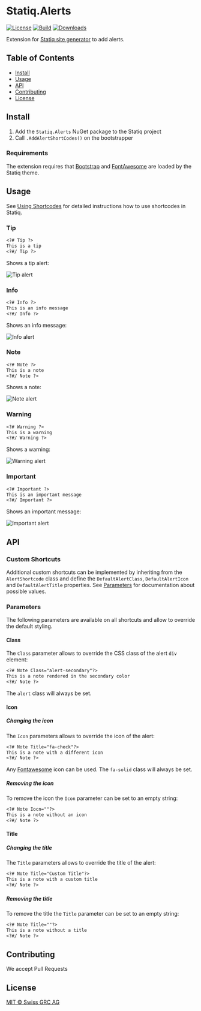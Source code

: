 # Statiq.Alerts

[![License](https://img.shields.io/badge/license-MIT-blue.svg?style=flat-square)](https://github.com/swissgrc/Statiq.Alerts/blob/main/LICENSE)
[![Build](https://img.shields.io/github/actions/workflow/status/swissgrc/Statiq.Alerts/build.yml?branch=develop&style=flat-square)](https://github.com/swissgrc/Statiq.Alerts/actions/workflows/build.yml)
[![Downloads](https://img.shields.io/nuget/dt/Statiq.Alerts?style=flat-square)](https://www.nuget.org/packages/Statiq.Alerts)

Extension for [Statiq site generator] to add alerts.

## Table of Contents

<!-- - [Security](#security)
- [Background](#background) -->
- [Install](#install)
- [Usage](#usage)
- [API](#api)
- [Contributing](#contributing)
- [License](#license)

## Install

1. Add the `Statiq.Alerts` NuGet package to the Statiq project
2. Call `.AddAlertShortCodes()` on the bootstrapper

### Requirements

The extension requires that [Bootstrap] and [FontAwesome] are loaded by the Statiq theme.

## Usage

See [Using Shortcodes] for detailed instructions how to use shortcodes in Statiq.

### Tip

```markdown
<?# Tip ?>
This is a tip
<?#/ Tip ?>
```

Shows a tip alert:

![Tip alert](docs/tip.png)

### Info

```markdown
<?# Info ?>
This is an info message
<?#/ Info ?>
```

Shows an info message:

![Info alert](docs/info.png)

### Note

```markdown
<?# Note ?>
This is a note
<?#/ Note ?>
```

Shows a note:

![Note alert](docs/note.png)

### Warning

```markdown
<?# Warning ?>
This is a warning
<?#/ Warning ?>
```

Shows a warning:

![Warning alert](docs/warning.png)

### Important

```markdown
<?# Important ?>
This is an important message
<?#/ Important ?>
```

Shows an important message:

![Important alert](docs/important.png)

## API

### Custom Shortcuts

Additional custom shortcuts can be implemented by inheriting from the `AlertShortcode` class and
define the `DefaultAlertClass`, `DefaultAlertIcon` and `DefaultAlertTitle` properties.
See [Parameters](#Parameters) for documentation about possible values.

### Parameters

The following parameters are available on all shortcuts and allow to override the default styling.

#### Class

The `Class` parameter allows to override the CSS class of the alert `div` element:

```markdown
<?# Note Class="alert-secondary"?>
This is a note rendered in the secondary color
<?#/ Note ?>
```

The `alert` class will always be set.

#### Icon

##### Changing the icon

The `Icon` parameters allows to override the icon of the alert:

```markdown
<?# Note Title="fa-check"?>
This is a note with a different icon
<?#/ Note ?>
```

Any [Fontawesome] icon can be used.
The `fa-solid` class will always be set.

##### Removing the icon

To remove the icon the `Icon` parameter can be set to an empty string:

```markdown
<?# Note Iocn=""?>
This is a note without an icon
<?#/ Note ?>
```

#### Title

##### Changing the title

The `Title` parameters allows to override the title of the alert:

```markdown
<?# Note Title="Custom Title"?>
This is a note with a custom title
<?#/ Note ?>
```

##### Removing the title

To remove the title the `Title` parameter can be set to an empty string:

```markdown
<?# Note Title=""?>
This is a note without a title
<?#/ Note ?>
```

## Contributing

We accept Pull Requests

## License

[MIT © Swiss GRC AG](LICENSE)

[Statiq site generator]: https://www.statiq.dev/
[Bootstrap]: https://getbootstrap.com/
[FontAwesome]: https://fontawesome.com/
[Using Shortcodes]: https://www.statiq.dev/guide/content-and-data/shortcodes#using-shortcodes

